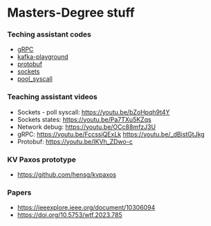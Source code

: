 # Masters-Degree stuff

### Teching assistant codes
- [gRPC](https://github.com/hensg/masters-degree/tree/main/teaching-assistant/distributed_computing/gRPC)
- [kafka-playground](https://github.com/hensg/masters-degree/tree/main/teaching-assistant/distributed_computing/kafka-playground)
- [protobuf](https://github.com/hensg/masters-degree/tree/main/teaching-assistant/distributed_computing/protobuf)
- [sockets](https://github.com/hensg/masters-degree/tree/main/teaching-assistant/distributed_computing/sockets)
- [pool_syscall](https://github.com/hensg/masters-degree/blob/main/teaching-assistant/distributed_computing/pollsyscall/pollserver.c)

### Teaching assistant videos
- Sockets - poll syscall: https://youtu.be/bZoHpqh9t4Y
- Sockets states: https://youtu.be/Pa7TXu5KZqs
- Network debug: https://youtu.be/OCc88mfzJ3U
- gRPC: https://youtu.be/FccssiQExLk https://youtu.be/_dBistGtJkg
- Protobuf: https://youtu.be/IKVh_ZDwo-c

### KV Paxos prototype
- https://github.com/hensg/kvpaxos

### Papers
- https://ieeexplore.ieee.org/document/10306094
- https://doi.org/10.5753/wtf.2023.785

